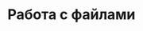 # Работа с файлами

<!-- todo: как открыть закрыть ресурс -->

<!-- todo: флаги -->

<!-- todo: самозакрывающийся ресурс -->

<!-- todo: методы чтения и записи значений -->
